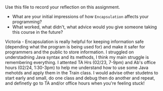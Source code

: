 Use this file to record your reflection on this assignment.

- What are your initial impressions of how `Encapsulation` affects your programming?
- What worked, what didn't, what advice would you give someone taking this course in the future?

Victoria - Encapsulation is really helpful for keeping information safe (depending what the program is being used for) and make it safer for programmers and the public to store information. I struggled on understadning Java syntax and its methods, I think my main struggle is remembering everything. I attented TA Hrs (02/23, 7-9pm) and Ab's office hours (02/24, 1:30-3pm) to help me understand how to use some Java mehotds and apply them in the Train class. I would advise other studetns to start early and small, do one class and debug then do another and repeat, and definetly go to TA and/or office hours when you're feeling stuck!